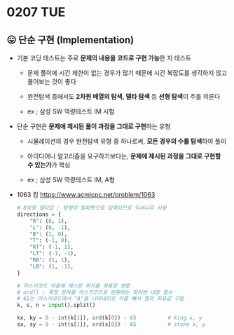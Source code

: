 # 0207 TUE

## 😛 단순 구현 (Implementation)

- 기본 코딩 테스트는 주로 **문제의 내용을 코드로 구현 가능**한 지 테스트

  - 문제 풀이에 시간 제한이 없는 경우가 많기 때문에 시간 복잡도를 생각하지 않고 풀어보는 것이 좋다

  - 완전탐색 중에서도 **2차원 배열의 탐색, 델타 탐색** 등 **선형 탐색**이 주를 이룬다

  - ex ; 삼성 SW 역량테스트 IM 시험

- 단순 구현은 **문제에 제시된 풀이 과정을 그대로 구현**하는 유형

  - 시뮬레이션의 경우 완전탐색 유형 중 하나로써, **모든 경우의 수를 탐색**하여 풀이

  - 아이디어나 알고리즘을 요구하기보다는, **문제에 제시된 과정을 그대로 구현할 수 있는가**가 핵심

  - ex ; 삼성 SW 역량테스트 IM, A형

- 1063 킹 https://www.acmicpc.net/problem/1063

    ```python
    # 8방향 델타값 ; 방향이 알파벳으로 입력되므로 딕셔너리 사용
    directions = {
        "R": (0, 1),
        "L": (0, -1),
        "B": (1, 0),
        "T": (-1, 0),
        "RT": (-1, 1),
        "LT": (-1, -1),
        "RB": (1, 1),
        "LB": (1, -1),
    }

    # 아스키코드 이용해 체스판 위치를 좌표로 변환
    # ord() ; 특정 문자를 아스키코드로 변환하는 파이썬 내장 함수
    # 65는 아스키코드에서 "A"를 나타내므로 이를 빼서 열의 좌표값 구함
    k, s, n = input().split()

    kx, ky = 8 - int(k[1]), ord(k[0]) - 65          # king x, y
    sx, sy = 8 - int(s[1]), ord(s[0]) - 65          # stone x, y
    ```